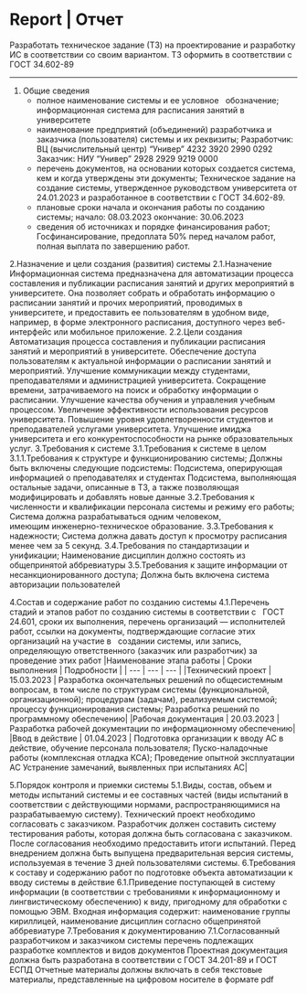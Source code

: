 # Report | Отчет

Разработать техническое задание (ТЗ) на проектирование и разработку ИС в соответствии со своим вариантом.
ТЗ оформить в соответствии с ГОСТ 34.602-89

-----

1. Общие сведения
   - полное наименование системы и ее условное   обозначение;
  информационная система для расписания занятий в университете
   - наименование предприятий (объединений) разработчика и заказчика (пользователя) системы и их реквизиты; 
Разработчик: ВЦ (вычислительный центр) “Универ” 4232 3920 2990 0292
Заказчик: НИУ “Универ” 2928 2929 9219 0000
   - перечень документов, на основании которых создается система, кем и когда утверждены эти документы;
 Техническое задание на создание системы, утвержденное руководством университета от 24.01.2023 и разработанное в соответствии с ГОСТ 34.602-89.
   - плановые сроки начала и окончания работы по созданию системы;
начало: 08.03.2023
окончание: 30.06.2023
   - сведения об источниках и порядке финансирования работ;
Госфинансирование, предоплата 50% перед началом работ, полная выплата по завершению работ.

2.Назначение и цели создания (развития) системы
2.1.Назначение
Информационная система предназначена для автоматизации процесса составления и публикации расписания занятий и других мероприятий в университете. Она позволяет собрать и обработать информацию о расписании занятий и прочих мероприятий, проводимых в университете, и предоставить ее пользователям в удобном виде, например, в форме электронного расписания, доступного через веб-интерфейс или мобильное приложение.
2.2.Цели создания
Автоматизация процесса составления и публикации расписания занятий и мероприятий в университете.
Обеспечение доступа пользователям к актуальной информации о расписании занятий и мероприятий.
Улучшение коммуникации между студентами, преподавателями и администрацией университета.
Сокращение времени, затрачиваемого на поиск и обработку информации о расписании.
Улучшение качества обучения и управления учебным процессом.
Увеличение эффективности использования ресурсов университета.
Повышение уровня удовлетворенности студентов и преподавателей услугами университета.
Улучшение имиджа университета и его конкурентоспособности на рынке образовательных услуг.
3.Требования к системе
3.1.Требования к системе в целом
3.1.1.Требования к структуре и функционированию системы;
Должны быть включены следующие подсистемы:
Подсистема, оперирующая информацией о преподавателях и студентах
Подсистема, выполняющая остальные задачи, описанные в ТЗ, а также позволяющая модифицировать и добавлять новые данные
3.2.Требования к численности и квалификации персонала системы и режиму его работы;
Система должна разрабатываться одним человеком, имеющим инженерно-техническое образование.
3.3.Требования к надежности;
Система должна давать доступ к просмотру расписания менее чем за 5 секунд.
3.4.Требования по стандартизации и унификации;
 Наименование дисциплин должно состоять из общепринятой аббревиатуры
3.5.Требования к защите информации от несанкционированного доступа;
 Должна быть включена система авторизации пользователей

4.Состав и содержание работ по созданию системы
4.1.Перечень стадий и этапов работ по созданию системы в соответствии с   ГОСТ 24.601, сроки их выполнения, перечень организаций — исполнителей работ, ссылки на документы, подтверждающие согласие этих организаций на участие в   создании системы, или запись, определяющую ответственного (заказчик или разработчик) за проведение этих работ
|Наименование этапа работы |	Сроки выполнения	| Подробности |
| --- | --- | --- |
|Технический проект	| 15.03.2023 | 	Разработка окончательных решений по общесистемным вопросам, в том числе по структурам системы (функциональной, организационной); процедурам (задачам), реализуемым системой; процессу функционирования системы; Разработка решений по программному обеспечению|
|Рабочая документация	| 20.03.2023 |  Разработка рабочей документации по информационному обеспечению|
|Ввод в действие	| 01.04.2023 |  Подготовка организации к вводу АС в действие, обучение персонала пользователя; Пуско-наладочные работы (комплексная отладка КСА); Проведение опытной эксплуатации АС Устранение замечаний, выявленных при испытаниях АС|

5.Порядок контроля и приемки системы
5.1.Виды, состав, объем и методы испытаний системы и ее составных частей (виды испытаний в соответствии с действующими нормами, распространяющимися на разрабатываемую систему).
Технический проект необходимо согласовать с заказчиком.
Разработчик должен составить систему тестирования работы, которая должна быть согласована с заказчиком.
После согласования необходимо предоставить итоги испытаний.
Перед внедрением должна быть выпущена предварительная версия системы, используемая в течение 3 дней пользователями системы.
6.Требования к составу и содержанию работ по подготовке объекта автоматизации к вводу системы в действие
6.1.Приведение поступающей в систему информации (в соответствии с требованиями к информационному и лингвистическому обеспечению) к виду, пригодному для обработки с помощью ЭВМ.
Входная информация содержит: наименование группы кириллицей, наименование дисциплин согласно общепринятой аббревиатуре
7.Требования к документированию
7.1.Согласованный разработчиком и заказчиком системы перечень подлежащих разработке комплектов и видов документов
Проектная документация должна быть разработана в соответствии с ГОСТ 34.201-89 и ГОСТ ЕСПД
Отчетные материалы должны включать в себя текстовые материалы, представленные на цифровом носителе в формате pdf 
